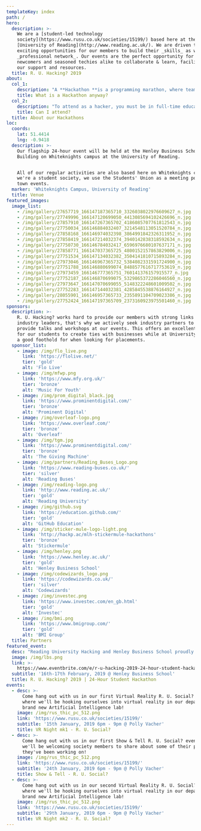 ```yaml
---
templateKey: index
path: /
hero:
  description: >-
    We are a [student-led technology
    society](https://www.rusu.co.uk/societies/15199/) based here at the
    [University of Reading](http://www.reading.ac.uk/). We are driven to provide
    exciting opportunities for our members to build their _skills_ as well as a
    _professional network_. Our events are the perfect opportunity for both
    newcomers and seasoned techies alike to collaborate & learn, facilitated by
    our support and resources.
  title: R. U. Hacking? 2019
about:
  col_1:
    description: "A **Hackathon **is a programming marathon, where teams of 2-4 put their ideas together to create something exciting in only 24 hours. It gives teams of hackers a chance to turn their ideas into reality and present them.\r\n\nThere will be a number of prizes for using specific technologies as well as the overall best project. There will be additional prize pools available exclusively to first-timers!"
    title: What is a Hackathon anyway?
  col_2:
    description: "To attend as a hacker, you must be in full-time education (e.g. University, college) or have finished in the past year. We have no other requirements!\r\n\nWe welcome attendees from all disciplines as we strongly believe Hackathon projects require skills beyond just technical - benefiting from skills such as design, entrepreneurship and overall creativity."
    title: Can I attend?
  title: About our Hackathons
loc:
  coords:
    lat: 51.4414
    lng: -0.9418
  description: >-
    Our flagship 24-hour event will be held at the Henley Business School
    Building on Whiteknights campus at the University of Reading.


    All of our regular activities are also based here on Whiteknights campus. As
    we're a student society, we use the Students' Union as a meeting point for
    town events.
  marker: 'Whiteknights Campus, University of Reading'
  title: Venue
featured_images:
  image_list:
    - /img/gallery/27657719_166147187365710_3326038022976609627_n.jpg
    - /img/gallery/27749996_166147120699050_4413085694102426696_n.jpg
    - /img/gallery/27857910_166147267365702_4186085707761812543_n.jpg
    - /img/gallery/27750034_166146884032407_3214548113051520784_n.jpg
    - /img/gallery/27858168_166146974032398_3864991842326311952_n.jpg
    - /img/gallery/27858419_166147214032374_3940142838318592634_n.jpg
    - /img/gallery/27750730_166146784032417_6596976680107637171_n.jpg
    - /img/gallery/27858771_166147037365725_4800152157863829006_n.jpg
    - /img/gallery/27751534_166147134032382_3504141810715893284_n.jpg
    - /img/gallery/27973046_166146967365732_5384082331591724900_n.jpg
    - /img/gallery/27751788_166146880699074_8488577616717753619_n.jpg
    - /img/gallery/27973459_166146777365751_760141376157915577_n.jpg
    - /img/gallery/27752187_166146870699075_5329865372286046560_n.jpg
    - /img/gallery/27973647_166147070699055_5148322248601009502_n.jpg
    - /img/gallery/27752283_166147144032381_4285845538876164927_n.jpg
    - /img/gallery/28055901_166146957365733_2355891104709023386_n.jpg
    - /img/gallery/27752424_166147197365709_2373160923975501460_n.jpg
sponsors:
  description: >-
    R. U. Hacking? works hard to provide our members with strong links to local
    industry leaders, that's why we actively seek industry partners to come and
    provide talks and workshops at our events. This offers an excellent platform
    for our students to create ties with businesses while at University and get
    a good foothold for when looking for placements.
  sponsor_list:
    - image: /img/flo_live.png
      link: 'https://flolive.net/'
      tier: 'gold'
      alt: 'Flo Live'
    - image: /img/mfwp.png
      link: 'https://www.mfy.org.uk/'
      tier: 'bronze'
      alt: 'Music For Youth'
    - image: /img/prom_digital_black.jpg
      link: 'https://www.prominentdigital.com/'
      tier: 'bronze'
      alt: 'Prominent Digital'
    - image: /img/overleaf-logo.png
      link: 'https://www.overleaf.com/'
      tier: 'bronze'
      alt: 'Overleaf'
    - image: /img/tgm.jpg
      link: 'https://www.prominentdigital.com/'
      tier: 'bronze'
      alt: 'The Giving Machine'
    - image: /img/partners/Reading_Buses_Logo.png
      link: 'https://www.reading-buses.co.uk/'
      tier: 'silver'
      alt: 'Reading Buses'
    - image: /img/reading-logo.png
      link: 'http://www.reading.ac.uk/'
      tier: 'gold'
      alt: 'Reading University'
    - image: /img/github.svg
      link: 'https://education.github.com/'
      tier: 'gold'
      alt: 'GitHub Education'
    - image: /img/sticker-mule-logo-light.png
      link: 'http://hackp.ac/mlh-stickermule-hackathons'
      tier: 'bronze'
      alt: 'Stickermule'
    - image: /img/henley.png
      link: 'https://www.henley.ac.uk/'
      tier: 'gold'
      alt: 'Henley Business School'
    - image: /img/codewizards_logo.png
      link: 'https://codewizards.co.uk/'
      tier: 'silver'
      alt: 'Codewizards'
    - image: /img/investec.png
      link: 'https://www.investec.com/en_gb.html'
      tier: 'gold'
      alt: 'Investec'
    - image: /img/bmi.png
      link: 'https://www.bmigroup.com/'
      tier: 'gold'
      alt: 'BMI Group'
  title: Partners
featured_event:
  desc: "Reading University Hacking and Henley Business School proudly present our second annual 24-hour Student Hackathon at the University of Reading, welcoming students from all over Thames Valley!\r\n\n\r<br>\n\nWhether you're completely new to programming or are a seasoned hackathon veteran, you are welcome to join us in this fun and collaborative invention marathon! Bring your laptops and bright ideas, and we'll cover food, power and Wi-Fi - beginners welcome!\n\n<br>\n\n<a href=\"https://www.eventbrite.com/e/r-u-hacking-2019-24-hour-student-hackathon-tickets-52684847798?aff=webeventinline\">Sign up for the event here!</a>"
  image: /img/lbs.png
  link: >-
    https://www.eventbrite.com/e/r-u-hacking-2019-24-hour-student-hackathon-tickets-52684847798?aff=webeventlink
  subtitle: '16th-17th February, 2019 @ Henley Business School'
  title: R. U. Hacking? 2019 | 24-Hour Student Hackathon
events:
  - desc: >-
      Come hang out with us in our first Virtual Reality R. U. Social? event,
      where we'll be hooking ourselves into virtual reality in our department's
      brand new Artificial Intelligence lab!
    image: /img/rus_thic_pc_512.png
    link: 'https://www.rusu.co.uk/societies/15199/'
    subtitle: '15th January, 2019 6pm - 9pm @ Polly Vacher'
    title: VR Night mk1 - R. U. Social?
  - desc: >-
      Come hang out with us in our first Show & Tell R. U. Social? event, where
      we'll be welcoming society members to share about some of their projects
      they've been working on!
    image: /img/rus_thic_pc_512.png
    link: 'https://www.rusu.co.uk/societies/15199/'
    subtitle: '24th January, 2019 6pm - 9pm @ Polly Vacher'
    title: Show & Tell - R. U. Social?
  - desc: >-
      Come hang out with us in our second Virtual Reality R. U. Social? event,
      where we'll be hooking ourselves into virtual reality in our department's
      brand new Artificial Intelligence lab!
    image: /img/rus_thic_pc_512.png
    link: 'https://www.rusu.co.uk/societies/15199/'
    subtitle: '29th January, 2019 6pm - 9pm @ Polly Vacher'
    title: VR Night mk2 - R. U. Social?
---
```



